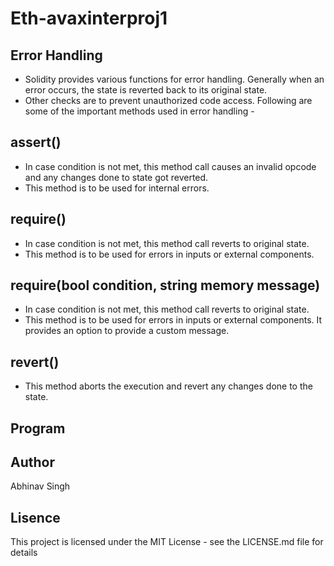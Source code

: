 # Eth-avaxinterproj1

## Error Handling
- Solidity provides various functions for error handling. Generally when an error occurs, the state is reverted back to its original state. 
- Other checks are to prevent unauthorized code access. Following are some of the important methods used in error handling -

## assert() 
- In case condition is not met, this method call causes an invalid opcode and any changes done to state got reverted.
- This method is to be used for internal errors.

## require() 
- In case condition is not met, this method call reverts to original state. 
- This method is to be used for errors in inputs or external components.

## require(bool condition, string memory message) 
- In case condition is not met, this method call reverts to original state. 
- This method is to be used for errors in inputs or external components. It provides an option to provide a custom message.

## revert() 
- This method aborts the execution and revert any changes done to the state.


## Program


## Author 
Abhinav Singh

## Lisence
This project is licensed under the MIT License - see the LICENSE.md file for details


